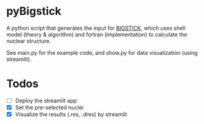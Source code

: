 # pyBigstick

A python script that generates the input for [BIGSTICK](https://github.com/cwjsdsu/BigstickPublick), which uses shell model (theory & algorithm) and fortran (implementation) to calculate the nuclear structure.

See main.py for the example code, and show.py for data visualization (using streamlit).

# Todos
- [ ] Deploy the streamlit app
- [x] Set the pre-selected nuclei
- [x] Visualize the results (.res, .dres) by streamlit